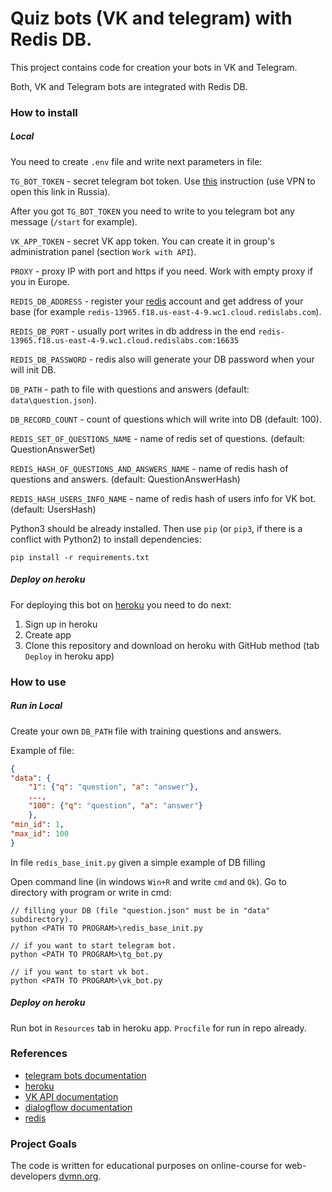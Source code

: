 # Quiz bots (VK and telegram) with Redis DB.

This project contains code for creation your bots in VK and Telegram.

Both, VK and Telegram bots are integrated with Redis DB.

### How to install

##### Local

You need to create `.env` file and write next parameters in file:

`TG_BOT_TOKEN` - secret telegram bot token. Use [this](https://core.telegram.org/bots#creating-a-new-bot) instruction (use VPN to open this link in Russia).

After you got `TG_BOT_TOKEN` you need to write to you telegram bot any message (`/start` for example).
    
`VK_APP_TOKEN` - secret VK app token. You can create it in group's administration panel (section `Work with API`).

`PROXY` - proxy IP with port and https if you need. Work with empty proxy if you in Europe.

`REDIS_DB_ADDRESS` - register your [redis](https://redislabs.com/) account and get address of your base (for example `redis-13965.f18.us-east-4-9.wc1.cloud.redislabs.com`).

`REDIS_DB_PORT` - usually port writes in db address in the end `redis-13965.f18.us-east-4-9.wc1.cloud.redislabs.com:16635`

`REDIS_DB_PASSWORD` - redis also will generate your DB password when your will init DB.

`DB_PATH` - path to file with questions and answers (default: `data\question.json`).

`DB_RECORD_COUNT` - count of questions which will write into DB (default: 100).

`REDIS_SET_OF_QUESTIONS_NAME` - name of redis set of questions. (default: QuestionAnswerSet)

`REDIS_HASH_OF_QUESTIONS_AND_ANSWERS_NAME` - name of redis hash of questions and answers. (default: QuestionAnswerHash)

`REDIS_HASH_USERS_INFO_NAME` - name of redis hash of users info for VK bot. (default: UsersHash)

Python3 should be already installed. 
Then use `pip` (or `pip3`, if there is a conflict with Python2) to install dependencies:
```
pip install -r requirements.txt
```

##### Deploy on heroku

For deploying this bot on [heroku](https://heroku.com) you need to do next:

1) Sign up in heroku
2) Create app
3) Clone this repository and download on heroku with GitHub method (tab `Deploy` in heroku app)
    
### How to use

##### Run in Local

Create your own `DB_PATH` file with training questions and answers.

Example of file:

```json
{
"data": {
    "1": {"q": "question", "a": "answer"},
    ...,
    "100": {"q": "question", "a": "answer"}
    },
"min_id": 1,
"max_id": 100
}
```

In file `redis_base_init.py` given a simple example of DB filling

Open command line (in windows `Win+R` and write `cmd` and `Ok`). Go to directory with program or write in cmd:

```
// filling your DB (file "question.json" must be in "data" subdirectory).
python <PATH TO PROGRAM>\redis_base_init.py 
```

```
// if you want to start telegram bot.
python <PATH TO PROGRAM>\tg_bot.py 
```
```
// if you want to start vk bot.
python <PATH TO PROGRAM>\vk_bot.py
```

##### Deploy on heroku

Run bot in `Resources` tab in heroku app. `Procfile` for run in repo already.

### References

- [telegram bots documentation](https://core.telegram.org/bots#creating-a-new-bot)
- [heroku](https://heroku.com)
- [VK API documentation](https://vk.com/dev/first_guide)
- [dialogflow documentation](https://cloud.google.com/dialogflow/docs/)
- [redis](https://redislabs.com/)

### Project Goals

The code is written for educational purposes on online-course for web-developers [dvmn.org](https://dvmn.org/).
